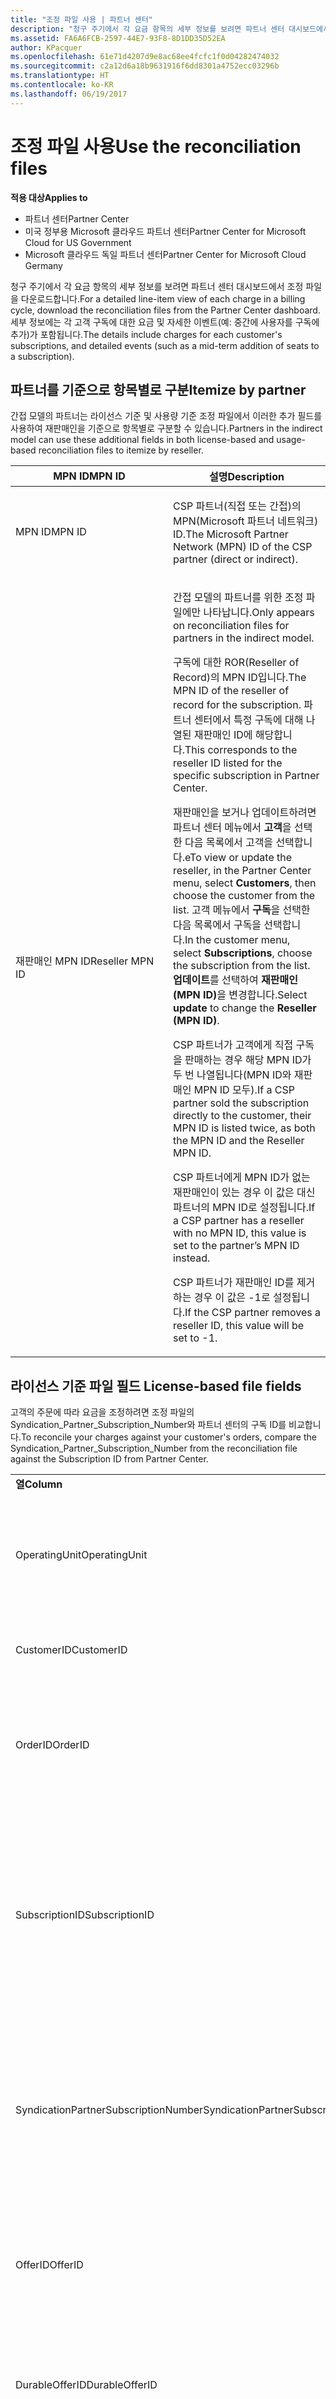 ```yaml
---
title: "조정 파일 사용 | 파트너 센터"
description: "청구 주기에서 각 요금 항목의 세부 정보를 보려면 파트너 센터 대시보드에서 조정 파일을 다운로드합니다."
ms.assetid: FA6A6FCB-2597-44E7-93F8-8D1DD35D52EA
author: KPacquer
ms.openlocfilehash: 61e71d4207d9e8ac68ee4fcfc1f0d04282474032
ms.sourcegitcommit: c2a12d6a18b9631916f6dd8301a4752ecc03296b
ms.translationtype: HT
ms.contentlocale: ko-KR
ms.lasthandoff: 06/19/2017
---
```

# <a name="use-the-reconciliation-files"></a><span data-ttu-id="09ff0-103">조정 파일 사용</span><span class="sxs-lookup"><span data-stu-id="09ff0-103">Use the reconciliation files</span></span>

**<span data-ttu-id="09ff0-104">적용 대상</span><span class="sxs-lookup"><span data-stu-id="09ff0-104">Applies to</span></span>**

-  <span data-ttu-id="09ff0-105">파트너 센터</span><span class="sxs-lookup"><span data-stu-id="09ff0-105">Partner Center</span></span>
-  <span data-ttu-id="09ff0-106">미국 정부용 Microsoft 클라우드 파트너 센터</span><span class="sxs-lookup"><span data-stu-id="09ff0-106">Partner Center for Microsoft Cloud for US Government</span></span>
-  <span data-ttu-id="09ff0-107">Microsoft 클라우드 독일 파트너 센터</span><span class="sxs-lookup"><span data-stu-id="09ff0-107">Partner Center for Microsoft Cloud Germany</span></span>

<span data-ttu-id="09ff0-108">청구 주기에서 각 요금 항목의 세부 정보를 보려면 파트너 센터 대시보드에서 조정 파일을 다운로드합니다.</span><span class="sxs-lookup"><span data-stu-id="09ff0-108">For a detailed line-item view of each charge in a billing cycle, download the reconciliation files from the Partner Center dashboard.</span></span> <span data-ttu-id="09ff0-109">세부 정보에는 각 고객 구독에 대한 요금 및 자세한 이벤트(예: 중간에 사용자를 구독에 추가)가 포함됩니다.</span><span class="sxs-lookup"><span data-stu-id="09ff0-109">The details include charges for each customer's subscriptions, and detailed events (such as a mid-term addition of seats to a subscription).</span></span>

## <span data-ttu-id="09ff0-110"><a href="" id="itemizebypartner"></a>파트너를 기준으로 항목별로 구분</span><span class="sxs-lookup"><span data-stu-id="09ff0-110"><a href="" id="itemizebypartner"></a>Itemize by partner</span></span>


<span data-ttu-id="09ff0-111">간접 모델의 파트너는 라이선스 기준 및 사용량 기준 조정 파일에서 이러한 추가 필드를 사용하여 재판매인을 기준으로 항목별로 구분할 수 있습니다.</span><span class="sxs-lookup"><span data-stu-id="09ff0-111">Partners in the indirect model can use these additional fields in both license-based and usage-based reconciliation files to itemize by reseller.</span></span>

<table>
<colgroup>
<col width="50%" />
<col width="50%" />
</colgroup>
<thead>
<tr class="header">
<th><span data-ttu-id="09ff0-112">MPN ID</span><span class="sxs-lookup"><span data-stu-id="09ff0-112">MPN ID</span></span></th>
<th><span data-ttu-id="09ff0-113">설명</span><span class="sxs-lookup"><span data-stu-id="09ff0-113">Description</span></span></th>
</tr>
</thead>
<tbody>
<tr class="odd">
<td><span data-ttu-id="09ff0-114">MPN ID</span><span class="sxs-lookup"><span data-stu-id="09ff0-114">MPN ID</span></span></td>
<td><p><span data-ttu-id="09ff0-115">CSP 파트너(직접 또는 간접)의 MPN(Microsoft 파트너 네트워크) ID.</span><span class="sxs-lookup"><span data-stu-id="09ff0-115">The Microsoft Partner Network (MPN) ID of the CSP partner (direct or indirect).</span></span></p></td>
</tr>
<tr class="even">
<td><span data-ttu-id="09ff0-116">재판매인 MPN ID</span><span class="sxs-lookup"><span data-stu-id="09ff0-116">Reseller MPN ID</span></span></td>
<td><p><span data-ttu-id="09ff0-117">간접 모델의 파트너를 위한 조정 파일에만 나타납니다.</span><span class="sxs-lookup"><span data-stu-id="09ff0-117">Only appears on reconciliation files for partners in the indirect model.</span></span></p>
<p><span data-ttu-id="09ff0-118">구독에 대한 ROR(Reseller of Record)의 MPN ID입니다.</span><span class="sxs-lookup"><span data-stu-id="09ff0-118">The MPN ID of the reseller of record for the subscription.</span></span> <span data-ttu-id="09ff0-119">파트너 센터에서 특정 구독에 대해 나열된 재판매인 ID에 해당합니다.</span><span class="sxs-lookup"><span data-stu-id="09ff0-119">This corresponds to the reseller ID listed for the specific subscription in Partner Center.</span></span></p>
<p><span data-ttu-id="09ff0-120">재판매인을 보거나 업데이트하려면 파트너 센터 메뉴에서 <strong>고객</strong>을 선택한 다음 목록에서 고객을 선택합니다.</span><span class="sxs-lookup"><span data-stu-id="09ff0-120">eTo view or update the reseller, in the Partner Center menu, select <strong>Customers</strong>, then choose the customer from the list.</span></span> <span data-ttu-id="09ff0-121">고객 메뉴에서 <strong>구독</strong>을 선택한 다음 목록에서 구독을 선택합니다.</span><span class="sxs-lookup"><span data-stu-id="09ff0-121">In the customer menu, select <strong>Subscriptions</strong>, choose the subscription from the list.</span></span> <span data-ttu-id="09ff0-122"><strong>업데이트</strong>를 선택하여 <strong>재판매인(MPN ID)</strong>을 변경합니다.</span><span class="sxs-lookup"><span data-stu-id="09ff0-122">Select <strong>update</strong> to change the <strong>Reseller (MPN ID)</strong>.</span></span></p>
<p><span data-ttu-id="09ff0-123">CSP 파트너가 고객에게 직접 구독을 판매하는 경우 해당 MPN ID가 두 번 나열됩니다(MPN ID와 재판매인 MPN ID 모두).</span><span class="sxs-lookup"><span data-stu-id="09ff0-123">If a CSP partner sold the subscription directly to the customer, their MPN ID is listed twice, as both the MPN ID and the Reseller MPN ID.</span></span></p>
<p><span data-ttu-id="09ff0-124">CSP 파트너에게 MPN ID가 없는 재판매인이 있는 경우 이 값은 대신 파트너의 MPN ID로 설정됩니다.</span><span class="sxs-lookup"><span data-stu-id="09ff0-124">If a CSP partner has a reseller with no MPN ID, this value is set to the partner’s MPN ID instead.</span></span></p>
<p><span data-ttu-id="09ff0-125">CSP 파트너가 재판매인 ID를 제거하는 경우 이 값은 -1로 설정됩니다.</span><span class="sxs-lookup"><span data-stu-id="09ff0-125">If the CSP partner removes a reseller ID, this value will be set to -1.</span></span></p></td>
</tr>
</tbody>
</table>

 

## <span data-ttu-id="09ff0-126"><a href="" id="licencebasedfiles"></a> 라이선스 기준 파일 필드</span><span class="sxs-lookup"><span data-stu-id="09ff0-126"><a href="" id="licencebasedfiles"></a> License-based file fields</span></span>


<span data-ttu-id="09ff0-127">고객의 주문에 따라 요금을 조정하려면 조정 파일의 Syndication\_Partner\_Subscription\_Number와 파트너 센터의 구독 ID를 비교합니다.</span><span class="sxs-lookup"><span data-stu-id="09ff0-127">To reconcile your charges against your customer's orders, compare the Syndication\_Partner\_Subscription\_Number from the reconciliation file against the Subscription ID from Partner Center.</span></span>

<table>
<colgroup>
<col width="33%" />
<col width="33%" />
<col width="33%" />
</colgroup>
<tbody>
<tr class="odd">
<td><strong><span data-ttu-id="09ff0-128">열</span><span class="sxs-lookup"><span data-stu-id="09ff0-128">Column</span></span></strong></td>
<td><strong><span data-ttu-id="09ff0-129">설명</span><span class="sxs-lookup"><span data-stu-id="09ff0-129">Description</span></span></strong></td>
<td><strong><span data-ttu-id="09ff0-130">샘플 값</span><span class="sxs-lookup"><span data-stu-id="09ff0-130">Sample Value</span></span></strong></td>
</tr>
<tr class="even">
<td><span data-ttu-id="09ff0-131">OperatingUnit</span><span class="sxs-lookup"><span data-stu-id="09ff0-131">OperatingUnit</span></span></td>
<td><p><span data-ttu-id="09ff0-132">특정 청구 엔터티의 고유 식별자(GUID 형식).</span><span class="sxs-lookup"><span data-stu-id="09ff0-132">Unique identifier for a specific billing entity, in GUID format.</span></span> <span data-ttu-id="09ff0-133">조정에는 필요하지 않지만 유용한 정보일 수 있습니다.</span><span class="sxs-lookup"><span data-stu-id="09ff0-133">Not required for reconciliation, however may be useful information.</span></span> <span data-ttu-id="09ff0-134">모든 행에서 같습니다.</span><span class="sxs-lookup"><span data-stu-id="09ff0-134">Same in all rows.</span></span></p></td>
<td><span data-ttu-id="09ff0-135">8ddd03642-test-test-test-46b58d356b4e</span><span class="sxs-lookup"><span data-stu-id="09ff0-135">8ddd03642-test-test-test-46b58d356b4e</span></span></td>
</tr>
<tr class="odd">
<td><span data-ttu-id="09ff0-136">CustomerID</span><span class="sxs-lookup"><span data-stu-id="09ff0-136">CustomerID</span></span></td>
<td><p><span data-ttu-id="09ff0-137">고객을 식별하는 데 사용되는 GUID 형식의 고유한 Microsoft ID.</span><span class="sxs-lookup"><span data-stu-id="09ff0-137">Unique Microsoft ID, in GUID format, used to identify the customer.</span></span></p></td>
<td><span data-ttu-id="09ff0-138">12ABCD34-001A-BCD2-987C-3210ABCD5678</span><span class="sxs-lookup"><span data-stu-id="09ff0-138">12ABCD34-001A-BCD2-987C-3210ABCD5678</span></span></td>
</tr>
<tr class="even">
<td><span data-ttu-id="09ff0-139">OrderID</span><span class="sxs-lookup"><span data-stu-id="09ff0-139">OrderID</span></span></td>
<td><p><span data-ttu-id="09ff0-140">Microsoft 청구 플랫폼에서 주문의 고유 식별자.</span><span class="sxs-lookup"><span data-stu-id="09ff0-140">Unique identifier for an order in the Microsoft billing platform.</span></span> <span data-ttu-id="09ff0-141">지원 센터에 문의할 때 주문을 식별하는 데 유용할 수 있지만 조정에 필요한 것은 아닙니다.</span><span class="sxs-lookup"><span data-stu-id="09ff0-141">May be useful to identify the order when contacting support but not for reconciliation.</span></span></p></td>
<td><span data-ttu-id="09ff0-142">566890604832738111</span><span class="sxs-lookup"><span data-stu-id="09ff0-142">566890604832738111</span></span></td>
</tr>
<tr class="odd">
<td><span data-ttu-id="09ff0-143">SubscriptionID</span><span class="sxs-lookup"><span data-stu-id="09ff0-143">SubscriptionID</span></span></td>
<td><p><span data-ttu-id="09ff0-144">Microsoft 청구 플랫폼에서 구독의 고유 식별자.</span><span class="sxs-lookup"><span data-stu-id="09ff0-144">Unique identifier for a subscription in the Microsoft billing platform.</span></span> <span data-ttu-id="09ff0-145">지원에 문의할 때 구독을 식별하는 데 유용할 수 있지만 조정에 필요한 것은 아닙니다.</span><span class="sxs-lookup"><span data-stu-id="09ff0-145">May be useful to identify the subscription when contacting support but not for reconciliation.</span></span></p>
<p><span data-ttu-id="09ff0-146">이 ID는 파트너 관리 콘솔의 구독 ID와 다릅니다.</span><span class="sxs-lookup"><span data-stu-id="09ff0-146">This is not the same as the Subscription ID on the Partner Admin Console.</span></span> <span data-ttu-id="09ff0-147">Syndication_Partner_Subscription_Number를 참조하세요.</span><span class="sxs-lookup"><span data-stu-id="09ff0-147">Please see Syndication_Partner_Subscription_Number.</span></span></p></td>
<td><span data-ttu-id="09ff0-148">usCBMgAAAAAAAAIA</span><span class="sxs-lookup"><span data-stu-id="09ff0-148">usCBMgAAAAAAAAIA</span></span></td>
</tr>
<tr class="even">
<td><span data-ttu-id="09ff0-149">SyndicationPartnerSubscriptionNumber</span><span class="sxs-lookup"><span data-stu-id="09ff0-149">SyndicationPartnerSubscriptionNumber</span></span></td>
<td><p><span data-ttu-id="09ff0-150">구독의 고유 식별자.</span><span class="sxs-lookup"><span data-stu-id="09ff0-150">Unique identifier for subscriptions.</span></span> <span data-ttu-id="09ff0-151">고객은 같은 계획으로 여러 구독을 사용할 수 있으므로 이 식별자는 조정 파일 분석에 중요합니다.</span><span class="sxs-lookup"><span data-stu-id="09ff0-151">A customer can have multiple subscriptions for the same plan, so this is important for reconciliation file analysis.</span></span></p>
<p><span data-ttu-id="09ff0-152">이 필드는 파트너 관리 콘솔에서 구독 ID에 매핑됩니다.</span><span class="sxs-lookup"><span data-stu-id="09ff0-152">This field maps to the Subscription ID in the Partner Admin Console.</span></span></p></td>
<td><span data-ttu-id="09ff0-153">fb977ab5-test-test-test-24c8d9591708</span><span class="sxs-lookup"><span data-stu-id="09ff0-153">fb977ab5-test-test-test-24c8d9591708</span></span></td>
</tr>
<tr class="odd">
<td><span data-ttu-id="09ff0-154">OfferID</span><span class="sxs-lookup"><span data-stu-id="09ff0-154">OfferID</span></span></td>
<td><p><span data-ttu-id="09ff0-155">고유 제품 ID.</span><span class="sxs-lookup"><span data-stu-id="09ff0-155">Unique offer ID.</span></span> <span data-ttu-id="09ff0-156">가격표에 따른 표준 제품 ID.</span><span class="sxs-lookup"><span data-stu-id="09ff0-156">Standard offer ID as per price list.</span></span></p>
<p><span data-ttu-id="09ff0-157"><b>참고</b>: 이 값은 가격 목록의 제품 ID와 일치하지 않습니다.</span><span class="sxs-lookup"><span data-stu-id="09ff0-157"><b>Note</b>: This value does not match Offer ID from the price list.</span></span> <span data-ttu-id="09ff0-158">아래의 DurableOfferID를 참조하세요.</span><span class="sxs-lookup"><span data-stu-id="09ff0-158">See DurableOfferID below.</span></span></p></td>
<td><span data-ttu-id="09ff0-159">FE616D64-E9A8-40EF-843F-152E9BBEF3D1</span><span class="sxs-lookup"><span data-stu-id="09ff0-159">FE616D64-E9A8-40EF-843F-152E9BBEF3D1</span></span></td>
</tr>
<tr class="even">
<td><span data-ttu-id="09ff0-160">DurableOfferID</span><span class="sxs-lookup"><span data-stu-id="09ff0-160">DurableOfferID</span></span></td>
<td><p><span data-ttu-id="09ff0-161">고유 지속형 제품 ID(가격표에 정의됨).</span><span class="sxs-lookup"><span data-stu-id="09ff0-161">Unique durable offer ID, as defined in the price list.</span></span></p>
<p><span data-ttu-id="09ff0-162"><b>참고</b>: 이 값은 가격 목록의 제품 ID와 일치합니다.</span><span class="sxs-lookup"><span data-stu-id="09ff0-162"><b>Note</b>: This value matches the Offer ID from the price list.</span></span></p></td>
<td><span data-ttu-id="09ff0-163">1017D7F3-6D7F-4BFA-BDD8-79BC8F104E0C</span><span class="sxs-lookup"><span data-stu-id="09ff0-163">1017D7F3-6D7F-4BFA-BDD8-79BC8F104E0C</span></span></td>
</tr>
<tr class="odd">
<td><span data-ttu-id="09ff0-164">OfferName</span><span class="sxs-lookup"><span data-stu-id="09ff0-164">OfferName</span></span></td>
<td><p><span data-ttu-id="09ff0-165">고객이 구매한 서비스 제품의 이름(가격표에 정의됨).</span><span class="sxs-lookup"><span data-stu-id="09ff0-165">The name of the service offering purchased by the customer, as defined in the price list.</span></span></p></td>
<td><span data-ttu-id="09ff0-166">Microsoft Office 365(계획 E3)</span><span class="sxs-lookup"><span data-stu-id="09ff0-166">Microsoft Office 365 (Plan E3)</span></span></td>
</tr>
<tr class="even">
<td><span data-ttu-id="09ff0-167">SubscriptionStartDate</span><span class="sxs-lookup"><span data-stu-id="09ff0-167">SubscriptionStartDate</span></span></td>
<td><p><span data-ttu-id="09ff0-168">구독 시작 날짜(주문이 제출된 다음 날로 설정됨).</span><span class="sxs-lookup"><span data-stu-id="09ff0-168">The subscription start date, set to the day after the order is submitted.</span></span> <span data-ttu-id="09ff0-169">구독 시작 날짜와 함께 종료 날짜를 살펴보면 고객이 아직 구독의 첫 번째 해에 속하는지 아니면 구독이 다음 연도에 대해 갱신되었는지를 확인할 수 있습니다.</span><span class="sxs-lookup"><span data-stu-id="09ff0-169">By looking at the subscription start date in conjunction with the end date, you can determine if the customer is still within the first year of the subscription or if the subscription has been renewed for the following year.</span></span></p>
<p><span data-ttu-id="09ff0-170">시간은 항상 해당하는 날의 시작인 0:00입니다.</span><span class="sxs-lookup"><span data-stu-id="09ff0-170">The time is always the beginning of the day, 0:00.</span></span></p></td>
<td><span data-ttu-id="09ff0-171">2/1/2015 0:00</span><span class="sxs-lookup"><span data-stu-id="09ff0-171">2/1/2015 0:00</span></span></td>
</tr>
<tr class="odd">
<td><span data-ttu-id="09ff0-172">SubscriptionEndDate</span><span class="sxs-lookup"><span data-stu-id="09ff0-172">SubscriptionEndDate</span></span></td>
<td><p><span data-ttu-id="09ff0-173">구독 종료 날짜: 12개월 + 시작 날짜 이후 x일(파트너 청구 날짜에 맞추기 위해) 또는 갱신 날짜로부터 12개월.</span><span class="sxs-lookup"><span data-stu-id="09ff0-173">The subscription end date: 12 months + x days after start date (to align with partner billing date) or 12 months from renewal date.</span></span></p>
<p><span data-ttu-id="09ff0-174">갱신 시 가격은 현재 가격표로 업데이트됩니다.</span><span class="sxs-lookup"><span data-stu-id="09ff0-174">At renewal, prices are updated to the current price list.</span></span> <span data-ttu-id="09ff0-175">자동 갱신에 앞서 고객과 연락해야 할 수 있습니다.</span><span class="sxs-lookup"><span data-stu-id="09ff0-175">Customer communication may be required in advance of automated renewal.</span></span></p>
<p><span data-ttu-id="09ff0-176">시간은 항상 해당하는 날의 시작인 0:00입니다.</span><span class="sxs-lookup"><span data-stu-id="09ff0-176">The time is always the beginning of the day, 0:00.</span></span></p></td>
<td><span data-ttu-id="09ff0-177">2/1/2015 0:00</span><span class="sxs-lookup"><span data-stu-id="09ff0-177">2/1/2015 0:00</span></span></td>
</tr>
<tr class="even">
<td><span data-ttu-id="09ff0-178">ChargeStartDate</span><span class="sxs-lookup"><span data-stu-id="09ff0-178">ChargeStartDate</span></span></td>
<td><p><span data-ttu-id="09ff0-179">요금 시작일.</span><span class="sxs-lookup"><span data-stu-id="09ff0-179">Start day of the charges.</span></span></p>
<p><span data-ttu-id="09ff0-180">고객이 실제 사용자 수를 변경하면 이 사용자 수는 요금을 일별로 부과(비례하는 계산)하는 데 사용됩니다.</span><span class="sxs-lookup"><span data-stu-id="09ff0-180">When a customer changes seat numbers, this number is used to calculate per-day (pro-rata) charges.</span></span></p>
<p><span data-ttu-id="09ff0-181">시간은 항상 해당하는 날의 시작인 0:00입니다.</span><span class="sxs-lookup"><span data-stu-id="09ff0-181">The time is always the beginning of the day, 0:00.</span></span></p></td>
<td><span data-ttu-id="09ff0-182">2/1/2015 0:00</span><span class="sxs-lookup"><span data-stu-id="09ff0-182">2/1/2015 0:00</span></span></td>
</tr>
<tr class="odd">
<td><span data-ttu-id="09ff0-183">ChargeEndDate</span><span class="sxs-lookup"><span data-stu-id="09ff0-183">ChargeEndDate</span></span></td>
<td><p><span data-ttu-id="09ff0-184">요금 종료일.</span><span class="sxs-lookup"><span data-stu-id="09ff0-184">End day of the charges.</span></span></p>
<p><span data-ttu-id="09ff0-185">고객이 실제 사용자 수를 변경하면 이 사용자 수는 요금을 일별로 부과(비례하는 계산)하는 데 사용됩니다.</span><span class="sxs-lookup"><span data-stu-id="09ff0-185">When a customer changes seat numbers, this number is used to calculate per-day (pro-rata) charges.</span></span></p>
<p><span data-ttu-id="09ff0-186">시간은 항상 해당 일의 마지막인 23:59입니다.</span><span class="sxs-lookup"><span data-stu-id="09ff0-186">The time is always the end of the day, 23:59.</span></span></p></td>
<td><span data-ttu-id="09ff0-187">2/28/2015 23:59</span><span class="sxs-lookup"><span data-stu-id="09ff0-187">2/28/2015 23:59</span></span></td>
</tr>
<tr class="even">
<td><span data-ttu-id="09ff0-188">ChargeType</span><span class="sxs-lookup"><span data-stu-id="09ff0-188">ChargeType</span></span></td>
<td><p><span data-ttu-id="09ff0-189">요금 또는 조정 유형.</span><span class="sxs-lookup"><span data-stu-id="09ff0-189">The type of charge or adjustment.</span></span> <span data-ttu-id="09ff0-190"><a href="#charge_types">송장과 조정 파일 간 요금 매핑</a>을 참조하세요.</span><span class="sxs-lookup"><span data-stu-id="09ff0-190">See <a href="#charge_types">Mapping charges between an invoice and the reconciliation file</a></span></span></p></td>
<td><p><span data-ttu-id="09ff0-191"><a href="#charge_types">송장과 조정 파일 간 요금 매핑</a>을 참조하세요.</span><span class="sxs-lookup"><span data-stu-id="09ff0-191">See <a href="#charge_types">Mapping charges between an invoice and the reconciliation file</a></span></span></p></td>
</tr>
<tr class="odd">
<td><span data-ttu-id="09ff0-192">UnitPrice</span><span class="sxs-lookup"><span data-stu-id="09ff0-192">UnitPrice</span></span></td>
<td><p><span data-ttu-id="09ff0-193">실제 사용자 수당 가격.</span><span class="sxs-lookup"><span data-stu-id="09ff0-193">Price per seat.</span></span> <span data-ttu-id="09ff0-194">조정 중에 대금 청구 시스템에 저장된 정보와 일치하는지 확인합니다.</span><span class="sxs-lookup"><span data-stu-id="09ff0-194">Ensure this matches the information stored in your billing system during reconciliation.</span></span></p></td>
<td><span data-ttu-id="09ff0-195">6.82</span><span class="sxs-lookup"><span data-stu-id="09ff0-195">6.82</span></span></td>
</tr>
<tr class="even">
<td><span data-ttu-id="09ff0-196">Quantity</span><span class="sxs-lookup"><span data-stu-id="09ff0-196">Quantity</span></span></td>
<td><p><span data-ttu-id="09ff0-197">실제 사용자 수.</span><span class="sxs-lookup"><span data-stu-id="09ff0-197">Number of seats.</span></span> <span data-ttu-id="09ff0-198">조정 중에 대금 청구 시스템에 저장된 정보와 일치하는지 확인합니다.</span><span class="sxs-lookup"><span data-stu-id="09ff0-198">Ensure this matches the information stored in your billing system during reconciliation.</span></span></p></td>
<td><span data-ttu-id="09ff0-199">2</span><span class="sxs-lookup"><span data-stu-id="09ff0-199">2</span></span></td>
</tr>
<tr class="odd">
<td><span data-ttu-id="09ff0-200">Amount</span><span class="sxs-lookup"><span data-stu-id="09ff0-200">Amount</span></span></td>
<td><p><span data-ttu-id="09ff0-201">수량의 가격 합계.</span><span class="sxs-lookup"><span data-stu-id="09ff0-201">Total of price for quantity.</span></span> <span data-ttu-id="09ff0-202">금액 계산이 귀하가 고객에 대해 이 값을 계산하는 방법과 일치하는지를 확인하는 데 유용합니다.</span><span class="sxs-lookup"><span data-stu-id="09ff0-202">Useful to check that the amount calculation matches how you calculate this for your customers.</span></span></p></td>
<td><span data-ttu-id="09ff0-203">13.32</span><span class="sxs-lookup"><span data-stu-id="09ff0-203">13.32</span></span></td>
</tr>
<tr class="even">
<td><span data-ttu-id="09ff0-204">TotalOtherDiscount</span><span class="sxs-lookup"><span data-stu-id="09ff0-204">TotalOtherDiscount</span></span></td>
<td><p><span data-ttu-id="09ff0-205">이러한 요금에 적용된 할인 금액.</span><span class="sxs-lookup"><span data-stu-id="09ff0-205">Amount of discount applied to these charges.</span></span> <span data-ttu-id="09ff0-206">인센티브를 받을 수 있는 새 구독 또는 IUR도 이 열에 할인 금액을 포함합니다.</span><span class="sxs-lookup"><span data-stu-id="09ff0-206">IUR or new subscriptions eligible for an incentive will also contain a discount amount in this column.</span></span></p></td>
<td><span data-ttu-id="09ff0-207">2.32</span><span class="sxs-lookup"><span data-stu-id="09ff0-207">2.32</span></span></td>
</tr>
<tr class="odd">
<td><span data-ttu-id="09ff0-208">Subtotal</span><span class="sxs-lookup"><span data-stu-id="09ff0-208">Subtotal</span></span></td>
<td><p><span data-ttu-id="09ff0-209">세금을 적용하기 전의 총액.</span><span class="sxs-lookup"><span data-stu-id="09ff0-209">Total before tax.</span></span> <span data-ttu-id="09ff0-210">할인이 있을 경우 소계가 예상 총액과 일치하는지 확인합니다.</span><span class="sxs-lookup"><span data-stu-id="09ff0-210">Checks that your subtotal matches your expected total, in case of a discount.</span></span></p></td>
<td><span data-ttu-id="09ff0-211">11</span><span class="sxs-lookup"><span data-stu-id="09ff0-211">11</span></span></td>
</tr>
<tr class="even">
<td><span data-ttu-id="09ff0-212">Tax</span><span class="sxs-lookup"><span data-stu-id="09ff0-212">Tax</span></span></td>
<td><p><span data-ttu-id="09ff0-213">해당 지역/국가의 세금 규칙 및 특정 상황에 따른 세액 요금.</span><span class="sxs-lookup"><span data-stu-id="09ff0-213">Tax amount charge, based on your market's tax rules and specific circumstances.</span></span></p></td>
<td><span data-ttu-id="09ff0-214">0</span><span class="sxs-lookup"><span data-stu-id="09ff0-214">0</span></span></td>
</tr>
<tr class="odd">
<td><span data-ttu-id="09ff0-215">TotalForCustomer</span><span class="sxs-lookup"><span data-stu-id="09ff0-215">TotalForCustomer</span></span></td>
<td><p><span data-ttu-id="09ff0-216">세금을 적용한 후의 총액.</span><span class="sxs-lookup"><span data-stu-id="09ff0-216">Total after tax.</span></span> <span data-ttu-id="09ff0-217">송장에 세금이 부과되었는지 확인합니다.</span><span class="sxs-lookup"><span data-stu-id="09ff0-217">Checks if you are charged tax in the invoice.</span></span></p></td>
<td><span data-ttu-id="09ff0-218">11</span><span class="sxs-lookup"><span data-stu-id="09ff0-218">11</span></span></td>
</tr>
<tr class="even">
<td><span data-ttu-id="09ff0-219">Currency</span><span class="sxs-lookup"><span data-stu-id="09ff0-219">Currency</span></span></td>
<td><p><span data-ttu-id="09ff0-220">통화 형식.</span><span class="sxs-lookup"><span data-stu-id="09ff0-220">Currency type.</span></span> <span data-ttu-id="09ff0-221">각 청구 엔터티의 통화는 한 가지만 가능합니다.</span><span class="sxs-lookup"><span data-stu-id="09ff0-221">Each billing entity has only one currency.</span></span> <span data-ttu-id="09ff0-222">통화가 첫 번째 송장과 일치하는지 확인한 다음 주요 청구 플랫폼 업데이트 후에 다시 확인합니다.</span><span class="sxs-lookup"><span data-stu-id="09ff0-222">Check that it matches your first invoice and then after any major billing platform update.</span></span></p></td>
<td><span data-ttu-id="09ff0-223">EUR</span><span class="sxs-lookup"><span data-stu-id="09ff0-223">EUR</span></span></td>
</tr>
<tr class="odd">
<td><span data-ttu-id="09ff0-224">CustomerName</span><span class="sxs-lookup"><span data-stu-id="09ff0-224">CustomerName</span></span></td>
<td><p><span data-ttu-id="09ff0-225">파트너 센터에 보고된 고객의 조직 이름.</span><span class="sxs-lookup"><span data-stu-id="09ff0-225">Customer's organization name as reported in Partner Center.</span></span> <span data-ttu-id="09ff0-226">시스템 정보로 송장을 조정할 때 매우 중요합니다.</span><span class="sxs-lookup"><span data-stu-id="09ff0-226">This is very important for reconciling the invoice with your system information.</span></span></p></td>
<td><span data-ttu-id="09ff0-227">테스트 고객 A</span><span class="sxs-lookup"><span data-stu-id="09ff0-227">Test Customer A</span></span></td>
</tr>
<tr class="even">
<td><span data-ttu-id="09ff0-228">MPNID</span><span class="sxs-lookup"><span data-stu-id="09ff0-228">MPNID</span></span></td>
<td><p><span data-ttu-id="09ff0-229">CSP 파트너의 MPN ID</span><span class="sxs-lookup"><span data-stu-id="09ff0-229">MPN ID of the CSP partner</span></span></p></td>
<td><span data-ttu-id="09ff0-230">4390934</span><span class="sxs-lookup"><span data-stu-id="09ff0-230">4390934</span></span></td>
</tr>
<tr class="odd">
<td><span data-ttu-id="09ff0-231">ResellerMPNID</span><span class="sxs-lookup"><span data-stu-id="09ff0-231">ResellerMPNID</span></span></td>
<td><p><span data-ttu-id="09ff0-232">구독에 대한 ROR(Reseller of Record)의 MPN ID입니다.</span><span class="sxs-lookup"><span data-stu-id="09ff0-232">MPN ID of the reseller of record for the subscription.</span></span> <span data-ttu-id="09ff0-233">[파트너를 기준으로 항목별로 구분](#itemizebypartner)을 참조하세요.</span><span class="sxs-lookup"><span data-stu-id="09ff0-233">See [Itemize by partner](#itemizebypartner).</span></span></p></td>
<td><span data-ttu-id="09ff0-234">4390934</span><span class="sxs-lookup"><span data-stu-id="09ff0-234">4390934</span></span></td>
</tr>
<tr class="even">
<td><span data-ttu-id="09ff0-235">DomainName</span><span class="sxs-lookup"><span data-stu-id="09ff0-235">DomainName</span></span></td>
<td><p><span data-ttu-id="09ff0-236">고객을 식별하는 데 사용되는 고객의 도메인 이름.</span><span class="sxs-lookup"><span data-stu-id="09ff0-236">Customer's domain name, used to help identify the customer.</span></span></p></td>
<td><span data-ttu-id="09ff0-237">example.onmicrosoft.com</span><span class="sxs-lookup"><span data-stu-id="09ff0-237">example.onmicrosoft.com</span></span></td>
</tr>
<tr class="odd">
<td><span data-ttu-id="09ff0-238">SubscriptionName</span><span class="sxs-lookup"><span data-stu-id="09ff0-238">SubscriptionName</span></span></td>
<td><p><span data-ttu-id="09ff0-239">구독 애칭.</span><span class="sxs-lookup"><span data-stu-id="09ff0-239">Subscription nickname.</span></span> <span data-ttu-id="09ff0-240">애칭을 지정하지 않으면 파트너 센터에서 OfferName을 사용합니다.</span><span class="sxs-lookup"><span data-stu-id="09ff0-240">If no nickname is specified, Partner Center uses the OfferName.</span></span></p></td>
<td><span data-ttu-id="09ff0-241">프로젝트 온라인</span><span class="sxs-lookup"><span data-stu-id="09ff0-241">PROJECT ONLINE</span></span></td>
</tr>
<tr class="even">
<td><span data-ttu-id="09ff0-242">SubscriptionDescription</span><span class="sxs-lookup"><span data-stu-id="09ff0-242">SubscriptionDescription</span></span></td>
<td><p><span data-ttu-id="09ff0-243">고객이 구매한 서비스 제품의 이름(가격표에 정의됨).</span><span class="sxs-lookup"><span data-stu-id="09ff0-243">The name of the service offering purchased by the customer, as defined in the price list.</span></span> <span data-ttu-id="09ff0-244">(제품 이름과 동일한 필드).</span><span class="sxs-lookup"><span data-stu-id="09ff0-244">(This is an identical field to Offer name).</span></span></p></td>
<td><span data-ttu-id="09ff0-245">프로젝트 클라이언트 없는 프로젝트 온라인 프리미엄</span><span class="sxs-lookup"><span data-stu-id="09ff0-245">PROJECT ONLINE PREMIUM WITHOUT PROJECT CLIENT</span></span></td>
</tr>
</tbody>
</table>


## <span data-ttu-id="09ff0-246"><a href="" id="usagebasedfiles"></a>사용량 기준 파일 필드</span><span class="sxs-lookup"><span data-stu-id="09ff0-246"><a href="" id="usagebasedfiles"></a>Usage-based file fields</span></span>


<span data-ttu-id="09ff0-247">고객의 사용량에 따라 요금을 조정하려면 조정 파일의 ResellerID/ResellerName/ResellerBillableAccount, 파트너 센터의 구독 ID 및 고객 이름을 비교합니다.</span><span class="sxs-lookup"><span data-stu-id="09ff0-247">To reconcile your charges against your customer's usage, compare the ResellerID/ResellerName/ResellerBillableAccount from the reconciliation file, the customer name, and the Subscription ID from Partner Center.</span></span>

<span data-ttu-id="09ff0-248">다음 필드에서는 사용된 서비스와 요금을 설명합니다.</span><span class="sxs-lookup"><span data-stu-id="09ff0-248">The following fields explain which services were used and the rate.</span></span>

<table>
<colgroup>
<col width="33%" />
<col width="33%" />
<col width="33%" />
</colgroup>
<tbody>
<tr class="odd">
<td><strong><span data-ttu-id="09ff0-249">열</span><span class="sxs-lookup"><span data-stu-id="09ff0-249">Column</span></span></strong></td>
<td><strong><span data-ttu-id="09ff0-250">설명</span><span class="sxs-lookup"><span data-stu-id="09ff0-250">Description</span></span></strong></td>
<td><strong><span data-ttu-id="09ff0-251">샘플 값</span><span class="sxs-lookup"><span data-stu-id="09ff0-251">Sample value</span></span></strong></td>
</tr>
<tr class="even">
<td><span data-ttu-id="09ff0-252">PartnerID</span><span class="sxs-lookup"><span data-stu-id="09ff0-252">PartnerID</span></span></td>
<td><p><span data-ttu-id="09ff0-253">GUID 형식의 파트너 ID</span><span class="sxs-lookup"><span data-stu-id="09ff0-253">Partner ID, in GUID format.</span></span></p></td>
<td><span data-ttu-id="09ff0-254">DA41BC5F-C52D-4464-8A8D-8C8DCC43503B</span><span class="sxs-lookup"><span data-stu-id="09ff0-254">DA41BC5F-C52D-4464-8A8D-8C8DCC43503B</span></span></td>
</tr>
<tr class="odd">
<td><span data-ttu-id="09ff0-255">PartnerName</span><span class="sxs-lookup"><span data-stu-id="09ff0-255">PartnerName</span></span></td>
<td><p><span data-ttu-id="09ff0-256">파트너 이름</span><span class="sxs-lookup"><span data-stu-id="09ff0-256">Partner Name.</span></span></p></td>
<td><span data-ttu-id="09ff0-257">Acme Incorporated</span><span class="sxs-lookup"><span data-stu-id="09ff0-257">Acme Incorporated</span></span></td>
</tr>
<tr class="even">
<td><span data-ttu-id="09ff0-258">PartnerBillableAccountID</span><span class="sxs-lookup"><span data-stu-id="09ff0-258">PartnerBillableAccountID</span></span></td>
<td><p><span data-ttu-id="09ff0-259">파트너 계정 ID</span><span class="sxs-lookup"><span data-stu-id="09ff0-259">Partner Account ID.</span></span></p></td>
<td><span data-ttu-id="09ff0-260">1010578050</span><span class="sxs-lookup"><span data-stu-id="09ff0-260">1010578050</span></span></td>
</tr>
<tr class="odd">
<td><span data-ttu-id="09ff0-261">CustomerName</span><span class="sxs-lookup"><span data-stu-id="09ff0-261">CustomerName</span></span></td>
<td><p><span data-ttu-id="09ff0-262">파트너 센터에 보고된 고객의 조직 이름.</span><span class="sxs-lookup"><span data-stu-id="09ff0-262">Customer's organization name as reported in Partner Center.</span></span> <span data-ttu-id="09ff0-263">시스템 정보로 송장을 조정할 때 매우 중요합니다.</span><span class="sxs-lookup"><span data-stu-id="09ff0-263">This is very important for reconciling the invoice with your system information.</span></span></p></td>
<td><span data-ttu-id="09ff0-264">테스트 고객 A</span><span class="sxs-lookup"><span data-stu-id="09ff0-264">Test Customer A</span></span></td>
</tr>
<tr class="even">
<td><span data-ttu-id="09ff0-265">MPNID</span><span class="sxs-lookup"><span data-stu-id="09ff0-265">MPNID</span></span></td>
<td><p><span data-ttu-id="09ff0-266">CSP 파트너의 MPN ID입니다.</span><span class="sxs-lookup"><span data-stu-id="09ff0-266">MPN ID of the CSP partner.</span></span></p></td>
<td><span data-ttu-id="09ff0-267">4390934</span><span class="sxs-lookup"><span data-stu-id="09ff0-267">4390934</span></span></td>
</tr>
<tr class="odd">
<td><span data-ttu-id="09ff0-268">ResellerMPNID</span><span class="sxs-lookup"><span data-stu-id="09ff0-268">ResellerMPNID</span></span></td>
<td><p><span data-ttu-id="09ff0-269">구독에 대한 ROR(Reseller of Record)의 MPN ID입니다.</span><span class="sxs-lookup"><span data-stu-id="09ff0-269">MPN ID of the reseller of record for the subscription.</span></span> <span data-ttu-id="09ff0-270">[파트너를 기준으로 항목별로 구분](#itemizebypartner)을 참조하세요.</span><span class="sxs-lookup"><span data-stu-id="09ff0-270">See [Itemize by partner](#itemizebypartner).</span></span></p></td>
<td><span data-ttu-id="09ff0-271">4390934</span><span class="sxs-lookup"><span data-stu-id="09ff0-271">4390934</span></span></td>
</tr>
<tr class="even">
<td><span data-ttu-id="09ff0-272">InvoiceNumber</span><span class="sxs-lookup"><span data-stu-id="09ff0-272">InvoiceNumber</span></span></td>
<td><p><span data-ttu-id="09ff0-273">지정한 트랜잭션이 표시되는 송장 번호</span><span class="sxs-lookup"><span data-stu-id="09ff0-273">Invoice number where the specified transaction appears.</span></span></p></td>
<td><span data-ttu-id="09ff0-274">D020001IVK</span><span class="sxs-lookup"><span data-stu-id="09ff0-274">D020001IVK</span></span></td>
</tr>
<tr class="odd">
<td><span data-ttu-id="09ff0-275">ChargeStartDate</span><span class="sxs-lookup"><span data-stu-id="09ff0-275">ChargeStartDate</span></span></td>
<td><p><span data-ttu-id="09ff0-276">이전 청구 주기에서 이전에 요금이 청구되지 않은 숨은 사용 데이터의 날짜를 표시하는 경우를 제외하고 청구 주기의 시작 날짜.</span><span class="sxs-lookup"><span data-stu-id="09ff0-276">Start date of billing cycle except when presenting dates of previously uncharged latent usage data (from previous bill cycle).</span></span></p>
<p><span data-ttu-id="09ff0-277">시간은 항상 해당하는 날의 시작인 0:00입니다.</span><span class="sxs-lookup"><span data-stu-id="09ff0-277">The time is always the beginning of the day, 0:00.</span></span></p></td>
<td><span data-ttu-id="09ff0-278">2/1/2014 0:00</span><span class="sxs-lookup"><span data-stu-id="09ff0-278">2/1/2014 0:00</span></span></td>
</tr>
<tr class="even">
<td><span data-ttu-id="09ff0-279">ChargeEndDate</span><span class="sxs-lookup"><span data-stu-id="09ff0-279">ChargeEndDate</span></span></td>
<td><p><span data-ttu-id="09ff0-280">이전 청구 주기에서 이전에 요금이 청구되지 않은 숨은 사용 데이터의 날짜를 표시하는 경우를 제외하고 청구 주기의 종료 날짜.</span><span class="sxs-lookup"><span data-stu-id="09ff0-280">End date of billing cycle except when presenting dates of previously uncharged latent usage data (from previous bill cycle).</span></span></p>
<p><span data-ttu-id="09ff0-281">시간은 항상 해당 일의 마지막인 23:59입니다.</span><span class="sxs-lookup"><span data-stu-id="09ff0-281">The time is always the end of the day, 23:59.</span></span></p></td>
<td><span data-ttu-id="09ff0-282">2/28/2014 23:59</span><span class="sxs-lookup"><span data-stu-id="09ff0-282">2/28/2014 23:59</span></span></td>
</tr>
<tr class="odd">
<td><span data-ttu-id="09ff0-283">SubscriptionID</span><span class="sxs-lookup"><span data-stu-id="09ff0-283">SubscriptionID</span></span></td>
<td><p><span data-ttu-id="09ff0-284">Microsoft 청구 플랫폼에서 구독의 고유 식별자.</span><span class="sxs-lookup"><span data-stu-id="09ff0-284">Unique identifier for a subscription in the Microsoft billing platform.</span></span> <span data-ttu-id="09ff0-285">지원에 문의할 때 구독을 식별하는 데 유용할 수 있지만 조정에 필요한 것은 아닙니다.</span><span class="sxs-lookup"><span data-stu-id="09ff0-285">May be useful to identify the subscription when contacting support but not for reconciliation.</span></span></p>
<p><span data-ttu-id="09ff0-286">이 ID는 파트너 관리 콘솔의 구독 ID와 다릅니다.</span><span class="sxs-lookup"><span data-stu-id="09ff0-286">This is not the same as the Subscription ID on the Partner Admin Console.</span></span></p></td>
<td><span data-ttu-id="09ff0-287">usCBMgAAAAAAAAIA</span><span class="sxs-lookup"><span data-stu-id="09ff0-287">usCBMgAAAAAAAAIA</span></span></td>
</tr>
<tr class="even">
<td><span data-ttu-id="09ff0-288">SubscriptionName</span><span class="sxs-lookup"><span data-stu-id="09ff0-288">SubscriptionName</span></span></td>
<td><p><span data-ttu-id="09ff0-289">서비스의 애칭.</span><span class="sxs-lookup"><span data-stu-id="09ff0-289">Nickname of the service offering.</span></span></p></td>
<td><span data-ttu-id="09ff0-290">Microsoft Azure</span><span class="sxs-lookup"><span data-stu-id="09ff0-290">Microsoft Azure</span></span></td>
</tr>
<tr class="odd">
<td><span data-ttu-id="09ff0-291">SubscriptionDescription</span><span class="sxs-lookup"><span data-stu-id="09ff0-291">SubscriptionDescription</span></span></td>
<td><p><span data-ttu-id="09ff0-292">서비스 제품의 LOB(기간 업무)</span><span class="sxs-lookup"><span data-stu-id="09ff0-292">Line of business of the service offering</span></span></p></td>
<td><span data-ttu-id="09ff0-293">Microsoft Azure</span><span class="sxs-lookup"><span data-stu-id="09ff0-293">Microsoft Azure</span></span></td>
</tr>
<tr class="even">
<td><span data-ttu-id="09ff0-294">OrderID</span><span class="sxs-lookup"><span data-stu-id="09ff0-294">OrderID</span></span></td>
<td><p><span data-ttu-id="09ff0-295">Microsoft 청구 플랫폼에서 주문의 고유 식별자.</span><span class="sxs-lookup"><span data-stu-id="09ff0-295">Unique identifier for an order in the Microsoft billing platform.</span></span> <span data-ttu-id="09ff0-296">지원 센터에 문의할 때 구독을 식별하는 데 유용할 수 있지만 조정에 필요한 것은 아닙니다.</span><span class="sxs-lookup"><span data-stu-id="09ff0-296">May be useful to identify the subscription when contacting support but not for reconciliation.</span></span></p></td>
<td><span data-ttu-id="09ff0-297">566890604832738111</span><span class="sxs-lookup"><span data-stu-id="09ff0-297">566890604832738111</span></span></td>
</tr>
<tr class="odd">
<td><span data-ttu-id="09ff0-298">ServiceName</span><span class="sxs-lookup"><span data-stu-id="09ff0-298">ServiceName</span></span></td>
<td><p><span data-ttu-id="09ff0-299">해당 Azure 서비스의 이름</span><span class="sxs-lookup"><span data-stu-id="09ff0-299">The name of the Azure service in question.</span></span></p></td>
<td><span data-ttu-id="09ff0-300">VIRTUAL MACHINES</span><span class="sxs-lookup"><span data-stu-id="09ff0-300">VIRTUAL MACHINES</span></span></td>
</tr>
<tr class="even">
<td><span data-ttu-id="09ff0-301">ServiceType</span><span class="sxs-lookup"><span data-stu-id="09ff0-301">ServiceType</span></span></td>
<td><p><span data-ttu-id="09ff0-302">Microsoft Azure 서비스의 특정 유형</span><span class="sxs-lookup"><span data-stu-id="09ff0-302">The specific type of Windows Azure service.</span></span></p></td>
<td><ul>
<li><span data-ttu-id="09ff0-303">서비스 버스 - 개별 또는 팩</span><span class="sxs-lookup"><span data-stu-id="09ff0-303">Service Bus – Individual or Pack</span></span></li>
<li><span data-ttu-id="09ff0-304">SQL Azure 데이터베이스 - Business 또는 Web Edition</span><span class="sxs-lookup"><span data-stu-id="09ff0-304">SQL Azure database – Business or Web Edition</span></span></li>
</ul></td>
</tr>
<tr class="odd">
<td><span data-ttu-id="09ff0-305">ResourceGUID</span><span class="sxs-lookup"><span data-stu-id="09ff0-305">ResourceGUID</span></span></td>
<td><p><span data-ttu-id="09ff0-306">모든 서비스 데이터 및 가격 구조에 대 한 특정 고유 식별자</span><span class="sxs-lookup"><span data-stu-id="09ff0-306">Specific unique identifier for all the service data and pricing structure.</span></span></p></td>
<td><span data-ttu-id="09ff0-307">DA41BC5F-C52D-4464-8A8D-8C8DCC43503B</span><span class="sxs-lookup"><span data-stu-id="09ff0-307">DA41BC5F-C52D-4464-8A8D-8C8DCC43503B</span></span></td>
</tr>
<tr class="even">
<td><span data-ttu-id="09ff0-308">Resource Name</span><span class="sxs-lookup"><span data-stu-id="09ff0-308">Resource Name</span></span></td>
<td><p><span data-ttu-id="09ff0-309">Azure 리소스의 이름</span><span class="sxs-lookup"><span data-stu-id="09ff0-309">The name of the Azure resource.</span></span></p></td>
<td><ul>
<li><span data-ttu-id="09ff0-310">데이터 수신(GB)</span><span class="sxs-lookup"><span data-stu-id="09ff0-310">Data Transfer In (GB)</span></span></li>
<li><span data-ttu-id="09ff0-311">데이터 발신(GB)</span><span class="sxs-lookup"><span data-stu-id="09ff0-311">Data Transfer Out (GB)</span></span></li>
</ul></td>
</tr>
<tr class="odd">
<td><span data-ttu-id="09ff0-312">Region</span><span class="sxs-lookup"><span data-stu-id="09ff0-312">Region</span></span></td>
<td><p><span data-ttu-id="09ff0-313">사용이 적용되는 지역입니다.</span><span class="sxs-lookup"><span data-stu-id="09ff0-313">The region the usage applies to.</span></span> <span data-ttu-id="09ff0-314">요금이 지역별로 다르므로 주로 데이터 전송에 요금을 할당하는 데 사용됩니다.</span><span class="sxs-lookup"><span data-stu-id="09ff0-314">Primarily used to assign rates to data transfers, as rates vary by region.</span></span></p></td>
<td><span data-ttu-id="09ff0-315">아시아 태평양, 유럽, 라틴 아메리카, 북아메리카</span><span class="sxs-lookup"><span data-stu-id="09ff0-315">Asia Pacific, Europe, Latin America, North America</span></span></td>
</tr>
<tr class="even">
<td><span data-ttu-id="09ff0-316">SKU</span><span class="sxs-lookup"><span data-stu-id="09ff0-316">SKU</span></span></td>
<td><p><span data-ttu-id="09ff0-317">제품에 대한 MSFT 고유 식별자</span><span class="sxs-lookup"><span data-stu-id="09ff0-317">MSFT unique identifier for offer</span></span></p></td>
<td><span data-ttu-id="09ff0-318">7UD-00001</span><span class="sxs-lookup"><span data-stu-id="09ff0-318">7UD-00001</span></span></td>
</tr>
<tr class="odd">
<td><p><span data-ttu-id="09ff0-319">DetailLineItemId</span><span class="sxs-lookup"><span data-stu-id="09ff0-319">DetailLineItemId</span></span></p></td>
<td><p><span data-ttu-id="09ff0-320">지정된 청구 기간의 서비스 또는 리소스에 대한 다양한 요금을 항목별로 구분하기 위한 ID 및 수량.</span><span class="sxs-lookup"><span data-stu-id="09ff0-320">An ID and quantity for itemizing the different rates for a service or resource in a given billing period.</span></span> <span data-ttu-id="09ff0-321">Azure 계층형 등급의 경우 특정 수량의 청구 가능 단위까지 한 등급이고 그 후에는 다른 등급이 지정될 수 있습니다.</span><span class="sxs-lookup"><span data-stu-id="09ff0-321">For Azure tiered rating, there may be one rate up to a certain quantity of billable units, then a different rate after that.</span></span></p></td>
<td><span data-ttu-id="09ff0-322">1</span><span class="sxs-lookup"><span data-stu-id="09ff0-322">1</span></span></td>
</tr>
<tr class="even">
<td><span data-ttu-id="09ff0-323">ConsumedQuantity</span><span class="sxs-lookup"><span data-stu-id="09ff0-323">ConsumedQuantity</span></span></td>
<td><p><span data-ttu-id="09ff0-324">보고 기간 중 소비된 서비스 양(시간, GB 등).</span><span class="sxs-lookup"><span data-stu-id="09ff0-324">The amount of service consumed (hours, GB, etc.) during the reporting period.</span></span></p>
<p><span data-ttu-id="09ff0-325">이전 보고 기간의 미청구 사용량도 포함됩니다.</span><span class="sxs-lookup"><span data-stu-id="09ff0-325">Also includes any unbilled usage from previous reporting periods.</span></span></p></td>
<td><span data-ttu-id="09ff0-326">11</span><span class="sxs-lookup"><span data-stu-id="09ff0-326">11</span></span></td>
</tr>
<tr class="odd">
<td><span data-ttu-id="09ff0-327">IncludedQuantity</span><span class="sxs-lookup"><span data-stu-id="09ff0-327">IncludedQuantity</span></span></td>
<td><p><span data-ttu-id="09ff0-328">제품의 일부로 포함된 단위.</span><span class="sxs-lookup"><span data-stu-id="09ff0-328">Units included as part of the offer.</span></span> <span data-ttu-id="09ff0-329">일반적으로 CSP에는 없습니다.</span><span class="sxs-lookup"><span data-stu-id="09ff0-329">Not typically present in CSP.</span></span></p></td>
<td><span data-ttu-id="09ff0-330">0</span><span class="sxs-lookup"><span data-stu-id="09ff0-330">0</span></span></td>
</tr>
<tr class="even">
<td><p><span data-ttu-id="09ff0-331">OverageQuantity</span><span class="sxs-lookup"><span data-stu-id="09ff0-331">OverageQuantity</span></span></p></td>
<td><p><span data-ttu-id="09ff0-332">제품의 일부로 포함되지 않고 파트너가 요금을 지불해야 하는 단위.</span><span class="sxs-lookup"><span data-stu-id="09ff0-332">Units not included as part of the offer, that must be paid for by the partner.</span></span></p>
<p><span data-ttu-id="09ff0-333">ConsumedQuantity에서 IncludedQuantity를 뺀 값입니다.</span><span class="sxs-lookup"><span data-stu-id="09ff0-333">Equal to the ConsumedQuantity - IncludedQuantity.</span></span></p></td>
<td><span data-ttu-id="09ff0-334">11</span><span class="sxs-lookup"><span data-stu-id="09ff0-334">11</span></span></td>
</tr>
<tr class="odd">
<td><span data-ttu-id="09ff0-335">ListPrice</span><span class="sxs-lookup"><span data-stu-id="09ff0-335">ListPrice</span></span></td>
<td><p><span data-ttu-id="09ff0-336">구독 시작 날짜에 유효한 제품 가격</span><span class="sxs-lookup"><span data-stu-id="09ff0-336">Offer price in effect at subscription start date.</span></span></p></td>
<td><span data-ttu-id="09ff0-337">$0.0808</span><span class="sxs-lookup"><span data-stu-id="09ff0-337">$0.0808</span></span></td>
</tr>
<tr class="even">
<td><span data-ttu-id="09ff0-338">PretaxCharges</span><span class="sxs-lookup"><span data-stu-id="09ff0-338">PretaxCharges</span></span></td>
<td><p><span data-ttu-id="09ff0-339">ListPrice에 OverageQuantity를 곱한 값으로, 가장 가까운 센트로 반올림됩니다.</span><span class="sxs-lookup"><span data-stu-id="09ff0-339">ListPrist times OverageQuantity, rounded to the nearest cent.</span></span></p></td>
<td><span data-ttu-id="09ff0-340">$0.085</span><span class="sxs-lookup"><span data-stu-id="09ff0-340">$0.085</span></span></td>
</tr>
<tr class="odd">
<td><span data-ttu-id="09ff0-341">TaxAmount</span><span class="sxs-lookup"><span data-stu-id="09ff0-341">TaxAmount</span></span></td>
<td><p><span data-ttu-id="09ff0-342">해당 지역/국가의 세금 규칙 및 특정 상황에 따른 세액 요금.</span><span class="sxs-lookup"><span data-stu-id="09ff0-342">Tax amount charge, based on your market's tax rules and specific circumstances.</span></span></p></td>
<td><span data-ttu-id="09ff0-343">$0.08</span><span class="sxs-lookup"><span data-stu-id="09ff0-343">$0.08</span></span></td>
</tr>
<tr class="even">
<td><span data-ttu-id="09ff0-344">PostTaxTotal</span><span class="sxs-lookup"><span data-stu-id="09ff0-344">PostTaxTotal</span></span></td>
<td><p><span data-ttu-id="09ff0-345">세금을 적용할 수 있는 경우 세금을 적용한 후의 총액</span><span class="sxs-lookup"><span data-stu-id="09ff0-345">Total after tax, when tax is applicable.</span></span></p></td>
<td><span data-ttu-id="09ff0-346">$0.93</span><span class="sxs-lookup"><span data-stu-id="09ff0-346">$0.93</span></span></td>
</tr>
<tr class="odd">
<td><span data-ttu-id="09ff0-347">Currency</span><span class="sxs-lookup"><span data-stu-id="09ff0-347">Currency</span></span></td>
<td><p><span data-ttu-id="09ff0-348">통화 형식.</span><span class="sxs-lookup"><span data-stu-id="09ff0-348">Currency type.</span></span> <span data-ttu-id="09ff0-349">각 청구 엔터티의 통화는 한 가지만 가능합니다.</span><span class="sxs-lookup"><span data-stu-id="09ff0-349">Each billing entity has only one currency.</span></span> <span data-ttu-id="09ff0-350">통화가 첫 번째 송장과 일치하는지 확인한 다음 주요 청구 플랫폼 업데이트 후에 다시 확인합니다.</span><span class="sxs-lookup"><span data-stu-id="09ff0-350">Check that it matches your first invoice and then after any major billing platform update.</span></span></p></td>
<td><span data-ttu-id="09ff0-351">EUR</span><span class="sxs-lookup"><span data-stu-id="09ff0-351">EUR</span></span></td>
</tr>
<tr class="even">
<td><span data-ttu-id="09ff0-352">PretaxEffectiveRate</span><span class="sxs-lookup"><span data-stu-id="09ff0-352">PretaxEffectiveRate</span></span></td>
<td><p><span data-ttu-id="09ff0-353">세전 단가.</span><span class="sxs-lookup"><span data-stu-id="09ff0-353">Pretax price per unit.</span></span> <span data-ttu-id="09ff0-354">PretaxCharges를 OverageQuantity로 나눈 값으로, 가장 가까운 센트로 반올림됩니다.</span><span class="sxs-lookup"><span data-stu-id="09ff0-354">Equal to PretaxCharges / OverageQuantity, rounded to the nearest cent.</span></span></p></td>
<td><span data-ttu-id="09ff0-355">$0.08</span><span class="sxs-lookup"><span data-stu-id="09ff0-355">$0.08</span></span></td>
</tr>
<tr class="odd">
<td><span data-ttu-id="09ff0-356">PostTaxEffectiveRate</span><span class="sxs-lookup"><span data-stu-id="09ff0-356">PostTaxEffectiveRate</span></span></td>
<td><p><span data-ttu-id="09ff0-357">세후 단가.</span><span class="sxs-lookup"><span data-stu-id="09ff0-357">Post tax price per unit.</span></span> <span data-ttu-id="09ff0-358">PostTaxTotal을 OverageQuantity로 나눈 값 또는 PretaxEffectiveRate에 단위 금액당 세율을 더한 값으로, 가장 가까운 센트로 반올림됩니다.</span><span class="sxs-lookup"><span data-stu-id="09ff0-358">Equal to PostTaxTotal / OverageQuantity, or PretaxEffectiveRate + tax rate per unit amoun, rounded to the nearest cent.</span></span></p></td>
<td><span data-ttu-id="09ff0-359">$0.08</span><span class="sxs-lookup"><span data-stu-id="09ff0-359">$0.08</span></span></td>
</tr>
<tr class="even">
<td><span data-ttu-id="09ff0-360">ChargeType</span><span class="sxs-lookup"><span data-stu-id="09ff0-360">ChargeType</span></span></td>
<td><p><span data-ttu-id="09ff0-361">요금 또는 조정 유형.</span><span class="sxs-lookup"><span data-stu-id="09ff0-361">The type of charge or adjustment.</span></span> <span data-ttu-id="09ff0-362"><a href="#charge_types">송장과 조정 파일 간 요금 매핑</a>을 참조하세요.</span><span class="sxs-lookup"><span data-stu-id="09ff0-362">See <a href="#charge_types">Mapping charges between an invoice and the reconciliation file</a></span></span></p></td>
<td><p><span data-ttu-id="09ff0-363"><a href="#charge_types">송장과 조정 파일 간 요금 매핑</a>을 참조하세요.</span><span class="sxs-lookup"><span data-stu-id="09ff0-363">See <a href="#charge_types">Mapping charges between an invoice and the reconciliation file</a></span></span></p></td>
</tr>
<tr class="odd">
<td><span data-ttu-id="09ff0-364">CustomerBillableAccount</span><span class="sxs-lookup"><span data-stu-id="09ff0-364">CustomerBillableAccount</span></span></td>
<td><p><span data-ttu-id="09ff0-365">MSFT 청구 플랫폼에서 고유한 계정 ID</span><span class="sxs-lookup"><span data-stu-id="09ff0-365">Unique account ID in the MSFT billing platform.</span></span></p></td>
<td><span data-ttu-id="09ff0-366">1280018095</span><span class="sxs-lookup"><span data-stu-id="09ff0-366">1280018095</span></span></td>
</tr>
<tr class="even">
<td><span data-ttu-id="09ff0-367">UsageDate</span><span class="sxs-lookup"><span data-stu-id="09ff0-367">UsageDate</span></span></td>
<td><p><span data-ttu-id="09ff0-368">서비스 배포 날짜</span><span class="sxs-lookup"><span data-stu-id="09ff0-368">Date of service deployment.</span></span></p></td>
<td><span data-ttu-id="09ff0-369">2/1/2014 0:00</span><span class="sxs-lookup"><span data-stu-id="09ff0-369">2/1/2014 0:00</span></span></td>
</tr>
<tr class="odd">
<td><span data-ttu-id="09ff0-370">MeteredRegion</span><span class="sxs-lookup"><span data-stu-id="09ff0-370">MeteredRegion</span></span></td>
<td><p><span data-ttu-id="09ff0-371">이 열은 이 열이 적용 가능하고 채워진 서비스 지역 내에 있는 데이터 센터의 위치를 식별합니다.</span><span class="sxs-lookup"><span data-stu-id="09ff0-371">This column identifies the location of a data center within the region for services where this is applicable and populated.</span></span></p></td>
<td><span data-ttu-id="09ff0-372">동아시아, 동남 아시아, 북유럽, 서유럽, 미국 중북부, 미국 중남부</span><span class="sxs-lookup"><span data-stu-id="09ff0-372">East Asia, South East Asia, North Europe, West Europe, North Central US, South Central US</span></span></td>
</tr>
<tr class="even">
<td><span data-ttu-id="09ff0-373">MeteredService</span><span class="sxs-lookup"><span data-stu-id="09ff0-373">MeteredService</span></span></td>
<td><p><span data-ttu-id="09ff0-374">이 열은 Service_Name 열에서 구체적으로 식별할 수 없는 개별 Microsoft Azure 서비스를 추적하는 데 사용됩니다.</span><span class="sxs-lookup"><span data-stu-id="09ff0-374">This column is utilized to track the individual Microsoft Azure service that may not be specifically identified in the Service Name column.</span></span> <span data-ttu-id="09ff0-375">예를 들어 Service_Name 열에서 데이터 전송이 &quot;Microsoft Azure - 전체 서비스&quot;로 보고됩니다.</span><span class="sxs-lookup"><span data-stu-id="09ff0-375">For example, data transfers are reported as &quot;Microsoft Azure - All Services&quot; in the Service Name column.</span></span> <span data-ttu-id="09ff0-376">이 MeteredService 열은 사용이 관련된 특정 서비스를 나타냅니다.</span><span class="sxs-lookup"><span data-stu-id="09ff0-376">This MeteredService column will indicate to which specific service the usage pertains.</span></span></p></td>
<td><span data-ttu-id="09ff0-377">AccessControl, CDN, 계산, 데이터베이스, ServiceBus, 저장소</span><span class="sxs-lookup"><span data-stu-id="09ff0-377">AccessControl, CDN, Compute, Database, ServiceBus, Storage</span></span></td>
</tr>
<tr class="odd">
<td><span data-ttu-id="09ff0-378">MeteredServiceType</span><span class="sxs-lookup"><span data-stu-id="09ff0-378">MeteredServiceType</span></span></td>
<td><p><span data-ttu-id="09ff0-379">개별 Microsoft Azure 서비스를 MeteredService 필드에 제공된 수준보다 자세히 설명하는 부제목</span><span class="sxs-lookup"><span data-stu-id="09ff0-379">A subheading that further clarifies the individual Microsoft Azure service beyond the level provided by the MeteredService field.</span></span></p></td>
<td><span data-ttu-id="09ff0-380">EXTERNAL</span><span class="sxs-lookup"><span data-stu-id="09ff0-380">EXTERNAL</span></span></td>
</tr>
<tr class="even">
<td><span data-ttu-id="09ff0-381">Project</span><span class="sxs-lookup"><span data-stu-id="09ff0-381">Project</span></span></td>
<td><p><span data-ttu-id="09ff0-382">해당 서비스 인스턴스에 대한 고객 정의 이름</span><span class="sxs-lookup"><span data-stu-id="09ff0-382">Customer-defined name for their service instance</span></span></p></td>
<td><span data-ttu-id="09ff0-383">ORDDC52E52FDEF405786F0642DD0108BE4</span><span class="sxs-lookup"><span data-stu-id="09ff0-383">ORDDC52E52FDEF405786F0642DD0108BE4</span></span></td>
</tr>
<tr class="odd">
<td><span data-ttu-id="09ff0-384">ServiceInfo</span><span class="sxs-lookup"><span data-stu-id="09ff0-384">ServiceInfo</span></span></td>
<td><p><span data-ttu-id="09ff0-385">지정일에 프로비전 및 사용된 ServiceBus 연결 수</span><span class="sxs-lookup"><span data-stu-id="09ff0-385">The number of ServiceBus connections that were provisioned and utilized on a given day.</span></span></p></td>
<td><span data-ttu-id="09ff0-386">예: 일수가 30일인 달에 개별적으로 연결을 프로비전한 경우 ServiceInfo1은 "1.000000개 연결/30일"이 됩니다.</span><span class="sxs-lookup"><span data-stu-id="09ff0-386">For example: if you had an individually provisioned connection during a 30 day month, Service Info 1 would read “1.000000 Connections / 30 days”.</span></span> <span data-ttu-id="09ff0-387">25팩 ServiceBus 연결 하나를 프로비전하고 해당 날짜에 연결 1개를 사용한 경우 해당 날짜의 일일 사용 내역서는 "25개 연결/30일 - 사용됨: 1.000000"으로 표시됩니다.</span><span class="sxs-lookup"><span data-stu-id="09ff0-387">If you had a 25 pack of ServiceBus connections provisioned and you had utilized 1 during that day, your daily usage statement for that day would indicate “25 Connections / 30 Days – Used: 1.000000”.</span></span></td>
</tr>
<tr class="even">
<td><span data-ttu-id="09ff0-388">CustomerID</span><span class="sxs-lookup"><span data-stu-id="09ff0-388">CustomerID</span></span></td>
<td><p><span data-ttu-id="09ff0-389">고객을 식별하는 데 사용되는 GUID 형식의 고유한 Microsoft ID.</span><span class="sxs-lookup"><span data-stu-id="09ff0-389">Unique Microsoft ID, in GUID format, used to identify the customer.</span></span></p></td>
<td><span data-ttu-id="09ff0-390">ORDDC52E52FDEF405786F0642DD0108BE4</span><span class="sxs-lookup"><span data-stu-id="09ff0-390">ORDDC52E52FDEF405786F0642DD0108BE4</span></span></td>
</tr>
<tr class="odd">
<td><span data-ttu-id="09ff0-391">DomainName</span><span class="sxs-lookup"><span data-stu-id="09ff0-391">DomainName</span></span></td>
<td><p><span data-ttu-id="09ff0-392">고객을 식별하는 데 사용되는 고객의 도메인 이름.</span><span class="sxs-lookup"><span data-stu-id="09ff0-392">Customer's domain name, used to help identify the customer.</span></span></p></td>
<td><span data-ttu-id="09ff0-393">example.onmicrosoft.com</span><span class="sxs-lookup"><span data-stu-id="09ff0-393">example.onmicrosoft.com</span></span></td></tr>
</tbody>
</table>



## <span data-ttu-id="09ff0-394"><a href="" id="charge_types">송장과 조정 파일 간 요금 매핑</a></span><span class="sxs-lookup"><span data-stu-id="09ff0-394"><a href="" id="charge_types"></a>Mapping charges between an invoice and the reconciliation file</span></span>

<span data-ttu-id="09ff0-395">송장은 요금 요약 정보를 제공하는 반면 조정 파일은 요금 종류를 비롯한 거래 품목의 구체적인 분류 정보를 제공합니다.</span><span class="sxs-lookup"><span data-stu-id="09ff0-395">Your invoice provides a summary of charges, while your reconciliation file provides a detailed breakdown of line-item transactions, including charge types.</span></span>

<span data-ttu-id="09ff0-396">송장과 조정 파일의 요금을 교차 참조하려면 Microsoft Excel의 필터 옵션을 통해 조정 파일을 요금 종류별로 필터링하여 송장 요금을 조정 파일의 요금 분류 집합에 매핑하면 됩니다.</span><span class="sxs-lookup"><span data-stu-id="09ff0-396">To cross-reference charge amounts between the invoice and reconciliation file, you can use Microsoft Excel's filter options to filter by charge types on the reconciliation file to map the invoice charges to a set of charge breakdowns on reconciliation file.</span></span>

<span data-ttu-id="09ff0-397">아래는 송장 섹션과 조정 파일에 표시될 수 있는 관련 요금 종류 간의 매핑을 보여주는 표입니다.</span><span class="sxs-lookup"><span data-stu-id="09ff0-397">The table below shows the mappings between an invoice section and associated charge types that might show up on the reconciliation files.</span></span> 

<table>
<tbody>
<tr>
<td>
<p><strong><span data-ttu-id="09ff0-398">송장 요금 설명</span><span class="sxs-lookup"><span data-stu-id="09ff0-398">Invoice charge description</span></span></strong></p>
</td>
<td>
<p><strong><span data-ttu-id="09ff0-399">조정 파일 요금 설명(ChargeType 열)</span><span class="sxs-lookup"><span data-stu-id="09ff0-399">Reconciliation file charge description (ChargeType column)</span></span></strong></p>
</td>
<td>
<p><strong><span data-ttu-id="09ff0-400">이 요금은 무엇인가요?</span><span class="sxs-lookup"><span data-stu-id="09ff0-400">What is this charge?</span></span></strong></p>
</td>
<td>
<p><strong><span data-ttu-id="09ff0-401">ChargeTypes를 송장에 매핑하려면 어떻게 해야 하나요?</span><span class="sxs-lookup"><span data-stu-id="09ff0-401">How do I map these ChargeTypes to the invoice?</span></span></strong></p>
</td>
</tr>
<tr>
<td rowspan="8">
<p><strong><span data-ttu-id="09ff0-402">반복 청구 요금</span><span class="sxs-lookup"><span data-stu-id="09ff0-402">Recurring Charges</span></span></strong></p>
</td>
<td>
<p><span data-ttu-id="09ff0-403">취소 인스턴스 비례 배분</span><span class="sxs-lookup"><span data-stu-id="09ff0-403">Cancel instance prorate</span></span></p>
</td>
<td>
<p><span data-ttu-id="09ff0-404">연결된 실제 사용자 수가 변경될 때 고객에게 환불되는 비례 배분 방식 요금</span><span class="sxs-lookup"><span data-stu-id="09ff0-404">Prorated charges refunded to the customer when associated seats are changed</span></span></p>
</td>
<td rowspan="8">
<p><span data-ttu-id="09ff0-405">라이선스 기반 파일에서 <strong>Amount</strong> 열을 모두 합산</span><span class="sxs-lookup"><span data-stu-id="09ff0-405">From license-based file, sum the <strong>Amount</strong> column</span></span></p>
</td>
</tr>
<tr>
<td>
<p><span data-ttu-id="09ff0-406">주기 수수료</span><span class="sxs-lookup"><span data-stu-id="09ff0-406">Cycle fee</span></span></p>
</td>
<td>
<p><span data-ttu-id="09ff0-407">구독에 대한 정기 요금</span><span class="sxs-lookup"><span data-stu-id="09ff0-407">Periodic charges for a subscription</span></span></p>
</td>
</tr>
<tr>
<td>
<p><span data-ttu-id="09ff0-408">주기 인스턴스 비례 배분</span><span class="sxs-lookup"><span data-stu-id="09ff0-408">Cycle instance prorate</span></span></p>
</td>
<td>
<p><span data-ttu-id="09ff0-409">연결된 실제 사용자 수가 변경될 때 고객이 평가한 비례 배분 방식 요금</span><span class="sxs-lookup"><span data-stu-id="09ff0-409">Prorated charges assessed from the customer when associated seats are changed</span></span></p>
</td>
</tr>
<tr>
<td>
<p><span data-ttu-id="09ff0-410">취소 시 비례 배분 방식 요금</span><span class="sxs-lookup"><span data-stu-id="09ff0-410">Prorate fees when cancel</span></span></p>
</td>
<td>
<p><span data-ttu-id="09ff0-411">취소 시 사용하지 않은 서비스 부분에 대한 비례 배분 방식 환불</span><span class="sxs-lookup"><span data-stu-id="09ff0-411">Prorated refund for unused portion of service upon cancellation</span></span></p>
</td>
</tr>
<tr>
<td>
<p><span data-ttu-id="09ff0-412">구매 시 비례 배분 방식 요금</span><span class="sxs-lookup"><span data-stu-id="09ff0-412">Prorate fees when purchase</span></span></p>
</td>
<td>
<p><span data-ttu-id="09ff0-413">구매 시 비례 배분 방식 요금</span><span class="sxs-lookup"><span data-stu-id="09ff0-413">Prorated fees upon purchase</span></span></p>
</td>
</tr>
<tr>
<td>
<p><span data-ttu-id="09ff0-414">구매 요금</span><span class="sxs-lookup"><span data-stu-id="09ff0-414">Purchase fee</span></span></p>
</td>
<td>
<p><span data-ttu-id="09ff0-415">구독의 초기 요금</span><span class="sxs-lookup"><span data-stu-id="09ff0-415">Initial charge for a subscription</span></span></p>
</td>
</tr>
<tr>
<td>
<p><span data-ttu-id="09ff0-416">갱신 시 비례 배분 방식 요금</span><span class="sxs-lookup"><span data-stu-id="09ff0-416">Prorate fee when renew</span></span></p>
</td>
<td>
<p><span data-ttu-id="09ff0-417">구독 갱신 시 비례 배분 방식 요금</span><span class="sxs-lookup"><span data-stu-id="09ff0-417">Prorated fees upon subscription renewal</span></span></p>
</td>
</tr>
<tr>
<td>
<p><span data-ttu-id="09ff0-418">갱신 요금</span><span class="sxs-lookup"><span data-stu-id="09ff0-418">Renew fee</span></span></p>
</td>
<td>
<p><span data-ttu-id="09ff0-419">구독 갱신에 대한 요금</span><span class="sxs-lookup"><span data-stu-id="09ff0-419">Charge for renewing a subscription</span></span></p>
</td>
</tr>
<tr>
<td>
<p><strong><span data-ttu-id="09ff0-420">기타 제품 및 서비스</span><span class="sxs-lookup"><span data-stu-id="09ff0-420">Other Products and Services</span></span></strong></p>
</td>
<td>
<p><span data-ttu-id="09ff0-421">활성화 시 비례 배분 방식 요금</span><span class="sxs-lookup"><span data-stu-id="09ff0-421">Prorate fees when activate</span></span></p>
</td>
<td>
<p><span data-ttu-id="09ff0-422">활성화 시점부터 청구 기간 마지막 날까지의 비례 배분 방식 요금</span><span class="sxs-lookup"><span data-stu-id="09ff0-422">Prorated fees from activation until end of billing period</span></span></p>
</td>
<td>
<p><span data-ttu-id="09ff0-423">라이선스 기반 파일에서 <strong>Amount</strong> 열을 모두 합산</span><span class="sxs-lookup"><span data-stu-id="09ff0-423">From license-based file, sum the <strong>Amount</strong> column</span></span></p>
</td>
</tr>
<tr>
<td rowspan="2">
<p><strong><span data-ttu-id="09ff0-424">사용 요금</span><span class="sxs-lookup"><span data-stu-id="09ff0-424">Usage Charges</span></span></strong></p>
</td>
<td>
<p><span data-ttu-id="09ff0-425">취소 시 사용 요금 계산</span><span class="sxs-lookup"><span data-stu-id="09ff0-425">Assess usage fee when cancel</span></span></p>
</td>
<td>
<p><span data-ttu-id="09ff0-426">현재 청구 기간 중 결제되지 않은 사용량에 대해 취소 시 사용 요금 계산</span><span class="sxs-lookup"><span data-stu-id="09ff0-426">Access usage fee upon cancellation for unpaid usage during the current billing period</span></span></p>
</td>
<td rowspan="2">
<p><span data-ttu-id="09ff0-427">사용량 기반 파일에서 <strong>PretaxCharges</strong> 열을 모두 합산</span><span class="sxs-lookup"><span data-stu-id="09ff0-427">From usage-based file, sum the <strong>PretaxCharges</strong> column</span></span></p>
</td>
</tr>
<tr>
<td>
<p><span data-ttu-id="09ff0-428">현재 주기의 사용 요금 계산</span><span class="sxs-lookup"><span data-stu-id="09ff0-428">Assess usage fee for current cycle</span></span></p>
</td>
<td>
<p><span data-ttu-id="09ff0-429">현재 청구 기간의 사용 요금 계산</span><span class="sxs-lookup"><span data-stu-id="09ff0-429">Access usage fee for the current billing period</span></span></p>
</td>
</tr>
<tr>
<td>
<p><strong><span data-ttu-id="09ff0-430">크레딧 및 조정</span><span class="sxs-lookup"><span data-stu-id="09ff0-430">Credits &amp; Adjustments</span></span></strong></p>
</td>
<td>
<p><span data-ttu-id="09ff0-431">품목 오프셋</span><span class="sxs-lookup"><span data-stu-id="09ff0-431">Offset a line item</span></span></p>
</td>
<td>
<p><span data-ttu-id="09ff0-432">세금을 포함하여 품목의 전액 또는 일부 금액 환불</span><span class="sxs-lookup"><span data-stu-id="09ff0-432">Partial or whole refund to a line item, including taxes</span></span></p>
</td>
<td>
<p><span data-ttu-id="09ff0-433">라이선스 기반 파일에서 <strong>TotalForCustomer</strong> 열을 모두 합산</span><span class="sxs-lookup"><span data-stu-id="09ff0-433">From license-based file, sum the <strong>TotalForCustomer</strong> column</span></span></p>
<p><span data-ttu-id="09ff0-434">사용량 기반 파일에서 <strong>PostTaxTotal</strong> 열을 모두 합산</span><span class="sxs-lookup"><span data-stu-id="09ff0-434">From usage-based file, sum the <strong>PostTaxTotal</strong> column</span></span></p>
</td>
</tr>


<tr>
<td rowspan="4">
<p><strong><span data-ttu-id="09ff0-435">기타 할인</span><span class="sxs-lookup"><span data-stu-id="09ff0-435">Other Discounts</span></span></strong></br>
<em><span data-ttu-id="09ff0-436">(사용량 기반)</span><span class="sxs-lookup"><span data-stu-id="09ff0-436">(usage-based)</span></span></em></p>
</td>
<td>
<p><span data-ttu-id="09ff0-437">활성화 할인</span><span class="sxs-lookup"><span data-stu-id="09ff0-437">Activation discount</span></span></p>
</td>
<td>
<p><span data-ttu-id="09ff0-438">구독을 활성화할 때 적용되는 할인</span><span class="sxs-lookup"><span data-stu-id="09ff0-438">Discount applied when subscription activated</span></span></p>
</td>
<td rowspan="4">
<p><span data-ttu-id="09ff0-439">사용량 기반 파일에서 <strong>PretaxCharges</strong> 열을 모두 합산</span><span class="sxs-lookup"><span data-stu-id="09ff0-439">From usage-based file, sum the <strong>PretaxCharges</strong> column</span></span></p>
</td>
</tr>
<tr>
<td>
<p><span data-ttu-id="09ff0-440">주기 할인</span><span class="sxs-lookup"><span data-stu-id="09ff0-440">Cycle discount</span></span></p>
</td>
<td>
<p><span data-ttu-id="09ff0-441">정기 요금에 적용되는 할인</span><span class="sxs-lookup"><span data-stu-id="09ff0-441">Discount applied on periodic charges</span></span></p>
</td>
</tr><tr>
<td>
<p><span data-ttu-id="09ff0-442">갱신 할인</span><span class="sxs-lookup"><span data-stu-id="09ff0-442">Renew discount</span></span></p>
</td>
<td>
<p><span data-ttu-id="09ff0-443">구독을 갱신할 때 적용되는 할인</span><span class="sxs-lookup"><span data-stu-id="09ff0-443">Discount applied when subscription renewed</span></span></p>
</td>
</tr><tr>
<td>
<p><span data-ttu-id="09ff0-444">취소 할인</span><span class="sxs-lookup"><span data-stu-id="09ff0-444">Cancel discount</span></span></p>
</td>
<td>
<p><span data-ttu-id="09ff0-445">할인이 취소될 때 적용되는 요금</span><span class="sxs-lookup"><span data-stu-id="09ff0-445">Charges applied when discounts cancelled</span></span></p>
</td>
</tr>
<tr>
<td>
<p><strong><span data-ttu-id="09ff0-446">기타 할인</span><span class="sxs-lookup"><span data-stu-id="09ff0-446">Other Discounts</span></span></strong></br>
<em><span data-ttu-id="09ff0-447">(라이선스 기반)</span><span class="sxs-lookup"><span data-stu-id="09ff0-447">(license-based)</span></span></em></p>
</td>
<td>
<p><em><span data-ttu-id="09ff0-448">여러 종류의 요금에 적용될 수 있음</span><span class="sxs-lookup"><span data-stu-id="09ff0-448">May be applied to multiple charge types</span></span></em></p>
</td>
<td>
<p>&nbsp;</p>
</td>
<td>
<p><span data-ttu-id="09ff0-449">라이선스 기반 파일에서 <strong>TotalOtherDiscount</strong> 열을 모두 합산</span><span class="sxs-lookup"><span data-stu-id="09ff0-449">From license-based file, sum the <strong>TotalOtherDiscount</strong> column</span></span></p>
</td>
</tr>
<tr>
<td>
<p><span data-ttu-id="09ff0-450"><strong>세금</strong>&nbsp;또는&nbsp;<strong>VAT</strong></span><span class="sxs-lookup"><span data-stu-id="09ff0-450"><strong>Taxes</strong>&nbsp;or&nbsp;<strong>VAT</strong></span></span></p>
</td>
<td>
<p><em><span data-ttu-id="09ff0-451">여러 종류의 요금에 적용될 수 있음</span><span class="sxs-lookup"><span data-stu-id="09ff0-451">May be applied to multiple charge types</span></span></em></p>
<p><em><span data-ttu-id="09ff0-452">예외: "품목 오프셋"에는 이미 세금이 포함되어 있습니다.</span><span class="sxs-lookup"><span data-stu-id="09ff0-452">Exception: "Offset a line item" already includes taxes.</span></span> <span data-ttu-id="09ff0-453">위의 크레딧 및 조정을 참조하세요.</span><span class="sxs-lookup"><span data-stu-id="09ff0-453">See Credits &amp; Adjustments, above.</span></span></em></p>
</td>
<td>
<p><span data-ttu-id="09ff0-454">세금 또는 VAT(부가가치세)</span><span class="sxs-lookup"><span data-stu-id="09ff0-454">Taxes or value-added taxes (VAT)</span></span></p>
</td>
<td>
<p><span data-ttu-id="09ff0-455">라이선스 기반 파일에서 <strong>Tax</strong> 열을 모두 합산</span><span class="sxs-lookup"><span data-stu-id="09ff0-455">From license-based file, sum the <strong>Tax</strong> column</span></span></p>
<p><span data-ttu-id="09ff0-456">사용량 기반 파일에서 <strong>TaxAmount</strong> 열을 모두 합산</span><span class="sxs-lookup"><span data-stu-id="09ff0-456">From usage-based file, sum the <strong>TaxAmount</strong> column</span></span></p>
</td>
</tr>
</tbody>
</table>
<p>&nbsp;</p>
